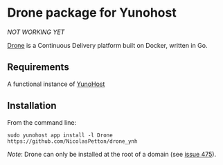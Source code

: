 # Drone package for Yunohost

*NOT WORKING YET*

[Drone](https://github.com/drone/drone) is a Continuous Delivery platform built
on Docker, written in Go.

## Requirements
A functional instance of [YunoHost](https://yunohost.org)

## Installation
From the command line:

`sudo yunohost app install -l Drone https://github.com/NicolasPetton/drone_ynh`

*Note*: Drone can only be installed at the root of a domain (see [issue 475](https://github.com/drone/drone/issues/475)).

